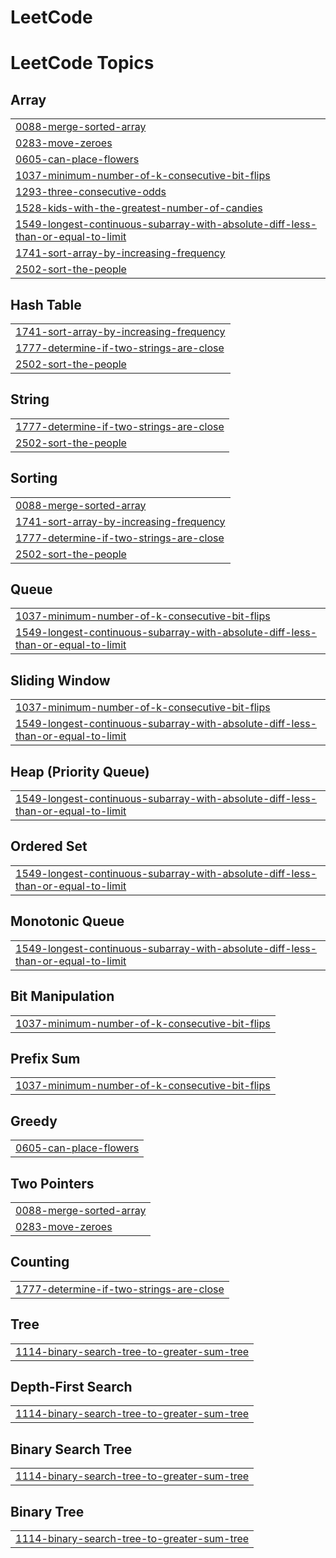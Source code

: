 # LeetCode
<!---LeetCode Topics Start-->
# LeetCode Topics
## Array
|  |
| ------- |
| [0088-merge-sorted-array](https://github.com/lichenkao/LeetCode/tree/master/0088-merge-sorted-array) |
| [0283-move-zeroes](https://github.com/lichenkao/LeetCode/tree/master/0283-move-zeroes) |
| [0605-can-place-flowers](https://github.com/lichenkao/LeetCode/tree/master/0605-can-place-flowers) |
| [1037-minimum-number-of-k-consecutive-bit-flips](https://github.com/lichenkao/LeetCode/tree/master/1037-minimum-number-of-k-consecutive-bit-flips) |
| [1293-three-consecutive-odds](https://github.com/lichenkao/LeetCode/tree/master/1293-three-consecutive-odds) |
| [1528-kids-with-the-greatest-number-of-candies](https://github.com/lichenkao/LeetCode/tree/master/1528-kids-with-the-greatest-number-of-candies) |
| [1549-longest-continuous-subarray-with-absolute-diff-less-than-or-equal-to-limit](https://github.com/lichenkao/LeetCode/tree/master/1549-longest-continuous-subarray-with-absolute-diff-less-than-or-equal-to-limit) |
| [1741-sort-array-by-increasing-frequency](https://github.com/lichenkao/LeetCode/tree/master/1741-sort-array-by-increasing-frequency) |
| [2502-sort-the-people](https://github.com/lichenkao/LeetCode/tree/master/2502-sort-the-people) |
## Hash Table
|  |
| ------- |
| [1741-sort-array-by-increasing-frequency](https://github.com/lichenkao/LeetCode/tree/master/1741-sort-array-by-increasing-frequency) |
| [1777-determine-if-two-strings-are-close](https://github.com/lichenkao/LeetCode/tree/master/1777-determine-if-two-strings-are-close) |
| [2502-sort-the-people](https://github.com/lichenkao/LeetCode/tree/master/2502-sort-the-people) |
## String
|  |
| ------- |
| [1777-determine-if-two-strings-are-close](https://github.com/lichenkao/LeetCode/tree/master/1777-determine-if-two-strings-are-close) |
| [2502-sort-the-people](https://github.com/lichenkao/LeetCode/tree/master/2502-sort-the-people) |
## Sorting
|  |
| ------- |
| [0088-merge-sorted-array](https://github.com/lichenkao/LeetCode/tree/master/0088-merge-sorted-array) |
| [1741-sort-array-by-increasing-frequency](https://github.com/lichenkao/LeetCode/tree/master/1741-sort-array-by-increasing-frequency) |
| [1777-determine-if-two-strings-are-close](https://github.com/lichenkao/LeetCode/tree/master/1777-determine-if-two-strings-are-close) |
| [2502-sort-the-people](https://github.com/lichenkao/LeetCode/tree/master/2502-sort-the-people) |
## Queue
|  |
| ------- |
| [1037-minimum-number-of-k-consecutive-bit-flips](https://github.com/lichenkao/LeetCode/tree/master/1037-minimum-number-of-k-consecutive-bit-flips) |
| [1549-longest-continuous-subarray-with-absolute-diff-less-than-or-equal-to-limit](https://github.com/lichenkao/LeetCode/tree/master/1549-longest-continuous-subarray-with-absolute-diff-less-than-or-equal-to-limit) |
## Sliding Window
|  |
| ------- |
| [1037-minimum-number-of-k-consecutive-bit-flips](https://github.com/lichenkao/LeetCode/tree/master/1037-minimum-number-of-k-consecutive-bit-flips) |
| [1549-longest-continuous-subarray-with-absolute-diff-less-than-or-equal-to-limit](https://github.com/lichenkao/LeetCode/tree/master/1549-longest-continuous-subarray-with-absolute-diff-less-than-or-equal-to-limit) |
## Heap (Priority Queue)
|  |
| ------- |
| [1549-longest-continuous-subarray-with-absolute-diff-less-than-or-equal-to-limit](https://github.com/lichenkao/LeetCode/tree/master/1549-longest-continuous-subarray-with-absolute-diff-less-than-or-equal-to-limit) |
## Ordered Set
|  |
| ------- |
| [1549-longest-continuous-subarray-with-absolute-diff-less-than-or-equal-to-limit](https://github.com/lichenkao/LeetCode/tree/master/1549-longest-continuous-subarray-with-absolute-diff-less-than-or-equal-to-limit) |
## Monotonic Queue
|  |
| ------- |
| [1549-longest-continuous-subarray-with-absolute-diff-less-than-or-equal-to-limit](https://github.com/lichenkao/LeetCode/tree/master/1549-longest-continuous-subarray-with-absolute-diff-less-than-or-equal-to-limit) |
## Bit Manipulation
|  |
| ------- |
| [1037-minimum-number-of-k-consecutive-bit-flips](https://github.com/lichenkao/LeetCode/tree/master/1037-minimum-number-of-k-consecutive-bit-flips) |
## Prefix Sum
|  |
| ------- |
| [1037-minimum-number-of-k-consecutive-bit-flips](https://github.com/lichenkao/LeetCode/tree/master/1037-minimum-number-of-k-consecutive-bit-flips) |
## Greedy
|  |
| ------- |
| [0605-can-place-flowers](https://github.com/lichenkao/LeetCode/tree/master/0605-can-place-flowers) |
## Two Pointers
|  |
| ------- |
| [0088-merge-sorted-array](https://github.com/lichenkao/LeetCode/tree/master/0088-merge-sorted-array) |
| [0283-move-zeroes](https://github.com/lichenkao/LeetCode/tree/master/0283-move-zeroes) |
## Counting
|  |
| ------- |
| [1777-determine-if-two-strings-are-close](https://github.com/lichenkao/LeetCode/tree/master/1777-determine-if-two-strings-are-close) |
## Tree
|  |
| ------- |
| [1114-binary-search-tree-to-greater-sum-tree](https://github.com/lichenkao/LeetCode/tree/master/1114-binary-search-tree-to-greater-sum-tree) |
## Depth-First Search
|  |
| ------- |
| [1114-binary-search-tree-to-greater-sum-tree](https://github.com/lichenkao/LeetCode/tree/master/1114-binary-search-tree-to-greater-sum-tree) |
## Binary Search Tree
|  |
| ------- |
| [1114-binary-search-tree-to-greater-sum-tree](https://github.com/lichenkao/LeetCode/tree/master/1114-binary-search-tree-to-greater-sum-tree) |
## Binary Tree
|  |
| ------- |
| [1114-binary-search-tree-to-greater-sum-tree](https://github.com/lichenkao/LeetCode/tree/master/1114-binary-search-tree-to-greater-sum-tree) |
<!---LeetCode Topics End-->